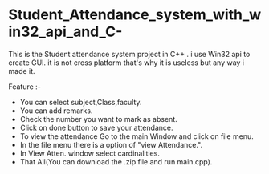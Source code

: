 # Student_Attendance_system_with_win32_api_and_C-
This is the Student attendance system project in C++ . i use Win32 api to create GUI. it is not cross platform that's why it is useless but any way i made it.

Feature :-

- You can select subject,Class,faculty.
- You can add remarks.
- Check the number you want to mark as absent.
- Click on done button to save your attendance.
- To view the attendance Go to the main Window and click on file menu.
- In the file menu there is a option of "view Attendance.".
- In View Atten. window select cardinalities.
- That All(You can download the .zip file and run main.cpp).
